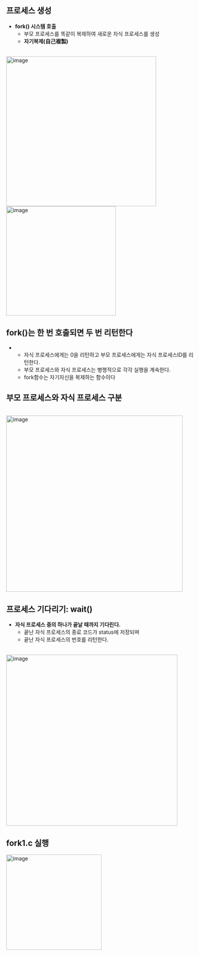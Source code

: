  <h2> 프로세스 생성</h2>
    <ul>
        <li>
            <strong>  fork() 시스템 호출</strong>
            <ul>
                <li> 부모 프로세스를 똑같이 복제하여 새로운 자식 프로세스를 생성</li>
               <li> <strong>자기복제(自己複製)</strong></li>
            </ul>
        </li>
    </ul>
<br>
<img width="401" alt="image" src="https://github.com/Sossoh/SystemPgm/assets/128332587/06089d9f-5e48-448d-b680-cb05a199c84d">
<br>
<img width="293" alt="image" src="https://github.com/Sossoh/SystemPgm/assets/128332587/63e5a165-9c41-42ba-911d-2b5688cc7bba">
<br>
 <h2> fork()는 한 번 호출되면 두 번 리턴한다</h2>
    <ul>
        <li>
           <ul>
                <li>자식 프로세스에게는 0을 리턴하고 부모 프로세스에게는 자식 프로세스ID를 리턴한다.</li>
             <li>부모 프로세스와 자식 프로세스는 병행적으로 각각 실행을 계속한다. </li>
             <li>fork함수는 자기자신을 복제하는 함수이다 </li>
            </ul>
        </li>
    </ul>
    <h2>부모 프로세스와 자식 프로세스 구분</h2>
    <br>
    <img width="472" alt="image" src="https://github.com/Sossoh/SystemPgm/assets/128332587/960d86f9-21ee-4ca7-8de8-621e79527e78">
  <br>
 <h2>프로세스 기다리기: wait()</h2>
    <ul>
        <li>
            <strong> 자식 프로세스 중의 하나가 끝날 때까지 기다린다. </strong>
            <ul>
                <li>끝난 자식 프로세스의 종료 코드가 status에 저장되며</li>
              <li>끝난 자식 프로세스의 번호를 리턴한다. </li>
            </ul>
        </li>
    </ul>
    <br>
    <img width="458" alt="image" src="https://github.com/Sossoh/SystemPgm/assets/128332587/1df38cea-bfed-4a91-b967-496879227429">
<br>




 <h2>fork1.c 실행</h2>
 <img width="255" alt="image" src="https://github.com/Sossoh/SystemPgm/assets/128332587/f6ca5d48-7350-44a7-8775-c554b63f2900">
